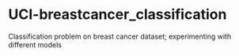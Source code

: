 # UCI-breastcancer_classification
Classification problem on breast cancer dataset; experimenting with different models
